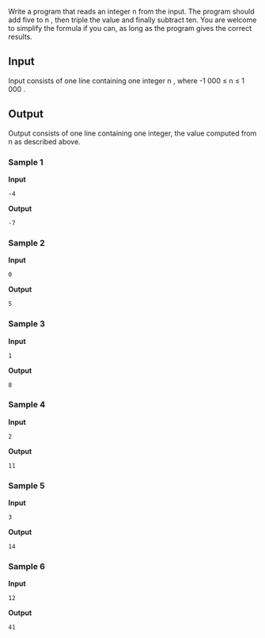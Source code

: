 Write a program that reads an integer n from the input. The program should
add five to n , then
triple the value and finally subtract ten. You are welcome to
simplify the formula if you can, as long as the program gives
the correct results.

## Input
Input consists of one line containing one integer n , where -1 000 ≤ n ≤ 1 000 .

## Output
Output consists of one line containing one integer, the
value computed from n as
described above.

### Sample 1
**Input**
```text
-4
```
**Output**
```text
-7
```

### Sample 2
**Input**
```text
0
```
**Output**
```text
5
```

### Sample 3
**Input**
```text
1
```
**Output**
```text
8
```

### Sample 4
**Input**
```text
2
```
**Output**
```text
11
```

### Sample 5
**Input**
```text
3
```
**Output**
```text
14
```

### Sample 6
**Input**
```text
12
```
**Output**
```text
41
```
